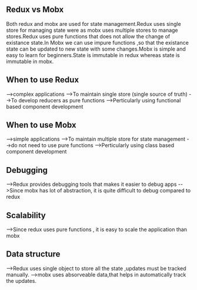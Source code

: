 ## Redux vs Mobx
Both redux and mobx are used for state management.Redux uses single store for managing state were as mobx uses multiple stores to manage stores.Redux uses pure functions that does not allow the change of existance state.In Mobx we can use impure functions ,so that the existance state can be updated to new state with some changes.Mobx is simple and easy to learn for beginners.State is immutable in redux whereas state is immutable in mobx.

## When to use Redux
-->complex applications
-->To maintain single store (single source of truth)
-->To develop reducers as pure functions
-->Perticularly using functional based component development

## When to use Mobx
-->simple applications
-->To maintain multiple store for state management
-->do not need to use pure functions
-->Perticularly using class based component development

## Debugging
-->Redux provides debugging tools that makes it easier to debug apps
-->Since mobx has lot of abstraction, it is quite difficult to debug compared to redux

## Scalability
-->Since redux uses pure functions , it is easy to scale the application than mobx

## Data structure
-->Redux uses single object to store all the state ,updates must be tracked manually.
-->mobx uses absorveable data,that helps in automatically track the updates.